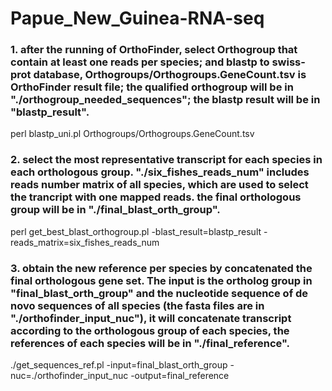 # Papue_New_Guinea-RNA-seq

### 1. after the running of OrthoFinder, select Orthogroup that contain at least one reads per species; and blastp to swiss-prot database, Orthogroups/Orthogroups.GeneCount.tsv is OrthoFinder result file; the qualified orthogroup will be in "./orthogroup_needed_sequences"; the blastp result will be in "blastp_result".  
perl blastp_uni.pl Orthogroups/Orthogroups.GeneCount.tsv  
### 2. select the most representative transcript for each species in each orthologous group. "./six_fishes_reads_num" includes reads number matrix of all species, which are used to select the trancript with one mapped reads. the final orthologous group will be in "./final_blast_orth_group".  
perl get_best_blast_orthogroup.pl -blast_result=blastp_result -reads_matrix=six_fishes_reads_num  
### 3. obtain the new reference per species by concatenated the final orthologous gene set. The input is the ortholog group in "final_blast_orth_group" and the nucleotide sequence of de novo sequences of all species (the fasta files are in "./orthofinder_input_nuc"), it will concatenate transcript according to the orthologous group of each species, the references of each species will be in "./final_reference".    
./get_sequences_ref.pl -input=final_blast_orth_group -nuc=./orthofinder_input_nuc -output=final_reference
